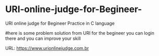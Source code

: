 # URI-online-judge-for-Begineer-
URI online judge for Begineer Practice in C language

#here is some problem solution from URI for the begineer 
you can login there and you can improve your skill

URL: https://www.urionlinejudge.com.br
